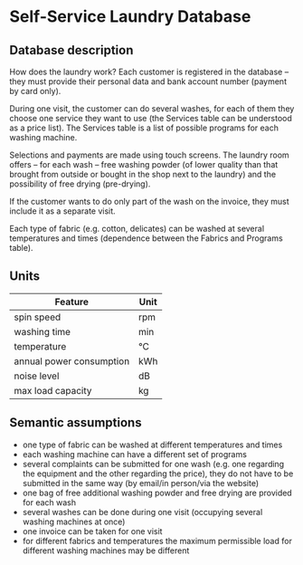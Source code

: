 # Self-Service Laundry Database

## Database description

How does the laundry work? Each customer is registered in the database – they must provide their personal data and bank account number (payment by card only).

During one visit, the customer can do several washes, for each of them they choose one service they want to use (the Services table can be understood as a price list). The Services table is a list of possible programs for each washing machine.

Selections and payments are made using touch screens. The laundry room offers – for each wash – free washing powder (of lower quality than that brought from outside or bought in the shop next to the laundry) and the possibility of free drying (pre-drying).

If the customer wants to do only part of the wash on the invoice, they must include it as a separate visit.

Each type of fabric (e.g. cotton, delicates) can be washed at several temperatures and times (dependence between the Fabrics and Programs table).

## Units

| Feature                  | Unit   |
|--------------------------|--------|
| spin speed               | rpm    |
| washing time             | min    |
| temperature              | &deg;C |
| annual power consumption | kWh    |
| noise level              | dB     |
| max load capacity        | kg     |

## Semantic assumptions
* one type of fabric can be washed at different temperatures and times
* each washing machine can have a different set of programs
* several complaints can be submitted for one wash (e.g. one regarding the equipment and the other regarding the price), they do not have to be submitted in the same way (by email/in person/via the website)
* one bag of free additional washing powder and free drying are provided for each wash
* several washes can be done during one visit (occupying several washing machines at once)
* one invoice can be taken for one visit
* for different fabrics and temperatures the maximum permissible load for different washing machines may be different
